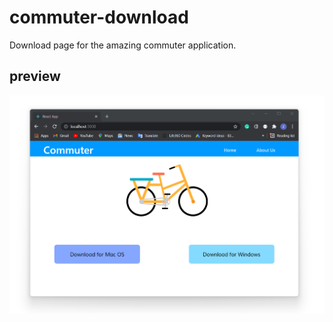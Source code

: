 # commuter-download

Download page for the amazing commuter application.

## preview

![commuter-preview](./commuter-demo.png)
